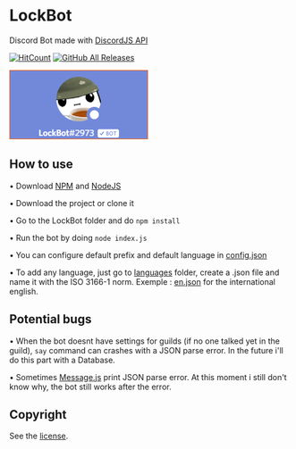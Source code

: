 # LockBot
Discord Bot made with [DiscordJS API](https://discord.js.org)

[![HitCount](http://hits.dwyl.com/LockBlock-dev/LockBot.svg)](http://hits.dwyl.com/LockBlock-dev/LockBot)
[![GitHub All Releases](https://img.shields.io/github/downloads/LockBlock-dev/LockBot/total.svg)](https://github.com/LockBlock-dev/LockBot/releases/)

![Bot preview](/preview.png)


## How to use

• Download [NPM](https://www.npmjs.com/get-npm) and [NodeJS](https://nodejs.org)

• Download the project or clone it

• Go to the LockBot folder and do `npm install`

• Run the bot by doing `node index.js`

• You can configure default prefix and default language in [config.json](/config.json)

• To add any language, just go to [languages](/core/languages) folder, create a .json file and name it with the ISO 3166-1 norm. Exemple : [en.json](/core/languages/en.json) for the international english.

## Potential bugs

• When the bot doesnt have settings for guilds (if no one talked yet in the guild), `say` command can crashes with a JSON parse error. In the future i'll do this part with a Database.

• Sometimes [Message.js](/events/Bot/Message.js) print JSON parse error. At this moment i still don't know why, the bot still works after the error.


## Copyright

See the [license](/LICENSE).
